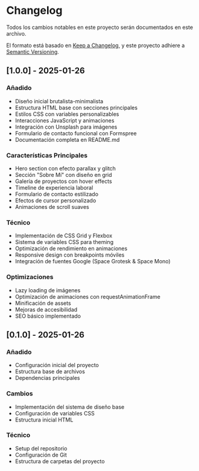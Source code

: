 # Changelog
Todos los cambios notables en este proyecto serán documentados en este archivo.

El formato está basado en [Keep a Changelog](https://keepachangelog.com/es-ES/1.0.0/),
y este proyecto adhiere a [Semantic Versioning](https://semver.org/spec/v2.0.0.html).

## [1.0.0] - 2025-01-26

### Añadido
- Diseño inicial brutalista-minimalista
- Estructura HTML base con secciones principales
- Estilos CSS con variables personalizables
- Interacciones JavaScript y animaciones
- Integración con Unsplash para imágenes
- Formulario de contacto funcional con Formspree
- Documentación completa en README.md

### Características Principales
- Hero section con efecto parallax y glitch
- Sección "Sobre Mí" con diseño en grid
- Galería de proyectos con hover effects
- Timeline de experiencia laboral
- Formulario de contacto estilizado
- Efectos de cursor personalizado
- Animaciones de scroll suaves

### Técnico
- Implementación de CSS Grid y Flexbox
- Sistema de variables CSS para theming
- Optimización de rendimiento en animaciones
- Responsive design con breakpoints móviles
- Integración de fuentes Google (Space Grotesk & Space Mono)

### Optimizaciones
- Lazy loading de imágenes
- Optimización de animaciones con requestAnimationFrame
- Minificación de assets
- Mejoras de accesibilidad
- SEO básico implementado

## [0.1.0] - 2025-01-26

### Añadido
- Configuración inicial del proyecto
- Estructura base de archivos
- Dependencias principales

### Cambios
- Implementación del sistema de diseño base
- Configuración de variables CSS
- Estructura inicial HTML

### Técnico
- Setup del repositorio
- Configuración de Git
- Estructura de carpetas del proyecto
